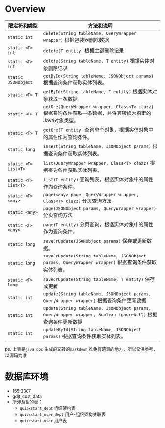 # Overview

| 限定符和类型 | 方法和说明 |
|--------------|------------|
| `static int` | `delete(String tableName, QueryWrapper wrapper)` 根据包装器删除数据 |
| `static <T> int` | `delete(T entity)` 根据主键删除记录 |
| `static <T> int` | `delete(String tableName, T entity)` 根据实体对象删除记录 |
| `static JSONObject` | `getById(String tableName, JSONObject params)` 根据查询条件获取实体列表。 |
| `static <T> T` | `getById(String tableName, T entity)` 根据实体对象获取一条数据|
| `static <T> T` | `getOne(QueryWrapper wrapper, Class<T> clazz)` 根据查询条件获取一条数据，并将其转换为指定的Java对象类型。 |
| `static <T> T` | `getOne(T entity)` 查询单个对象，根据实体对象中的属性作为查询条件。 |
| `static long` | `insert(String tableName, JSONObject params)` 根据查询条件获取实体列表。 |
| `static <T> List<T>` | `list(QueryWrapper wrapper, Class<T> clazz)` 根据查询条件获取实体列表。 |
| `static <T> List<T>` | `list(T entity)` 查询列表，根据实体对象中的属性作为查询条件。 |
| `static <T> <any>` | `page(<any> page, QueryWrapper wrapper, Class<T> clazz)` 分页查询方法 |
| `static <any>` | `page(JSONObject params, QueryWrapper wrapper)` 分页查询方法 |
| `static <T> <any>` | `page(T entity)` 分页查询，根据实体对象中的属性作为查询条件。 |
| `static long` | `saveOrUpdate(JSONObject params)` 保存或更新数据。 |
| `static long` | `saveOrUpdate(String tableName, JSONObject params, QueryWrapper wrapper)` 根据查询条件获取实体列表。 |
| `static <T> long` | `saveOrUpdate(String tableName, T entity)` 保存或更新 |
| `static int` | `update(String tableName, JSONObject params, QueryWrapper wrapper)` 根据查询条件更新数据 |
| `static int` | `update(String tableName, JSONObject params, QueryWrapper wrapper, Boolean ignoreNull)` 根据查询条件更新数据 |
| `static int` | `updateById(String tableName, JSONObject params)` 根据查询条件获取实体列表。 |

ps. 上表是`java doc` 生成的又转的`markdown`,难免有遗漏的地方，所以仅供参考，以源码为准

# 数据库环境

- 155:3307
- gdjt_cost_data
- 所涉及到的表：
    - `quickstart_dept` 组织架构表
    - `quickstart_user_dept` 用户-组织架构关联表
    - `quickstart_user` 用户表
